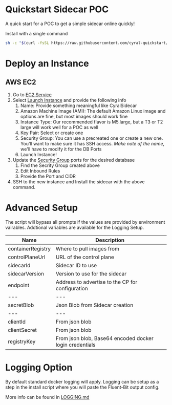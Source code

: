 # Quickstart Sidecar POC

A quick start for a POC to get a simple sidecar online quickly!

Install with a single command

```sh
sh -c "$(curl -fsSL https://raw.githubusercontent.com/cyral-quickstart/quickstart-sidecar-poc/main/install-poc.sh)"
```

# Deploy an Instance

## AWS EC2

1. Go to [EC2 Service](https://console.aws.amazon.com/ec2)
1. Select [Launch Instance](https://console.aws.amazon.com/ec2/v2/home#LaunchInstances) and provide the following info
    1. Name: Provide something meaningful like CyralSidecar
    1. Amazon Machine Image (AMI): The default Amazon Linux image and options are fine, but most images should work fine
    1. Instance Type: Our recommended flavor is M5.large, but a T3 or T2 large will work well for a POC as well
    1. Key Pair: Select or create one
    1. Security Group: You can use a precreated one or create a new one. You'll want to make sure it has SSH access. *Make note of the name*, we'll have to modify it for the DB Ports
    1. Launch Instance!
1. Update the [Security Group](https://console.aws.amazon.com/ec2/v2/home#SecurityGroups) ports for the desired database
    1. Find the Secrity Group created above
    1. Edit Inbound Rules
    1. Provide the Port and CIDR 
1. SSH to the new instance and Install the sidecar with the above command.
# Advanced Setup

The script will bypass all prompts if the values are provided by environment vairables. Addtional variables are available for the Logging Setup.

|Name|Description|
|---|---|
|containerRegistry|Where to pull images from|
|controlPlaneUrl|URL of the control plane|
|sidecarId|Sidecar ID to use|
|sidecarVersion|Version to use for the sidecar|
|endpoint|Address to advertise to the CP for configuration|
|---|---|
|secretBlob| Json Blob from Sidecar creation|
|---|---|
|clientId|From json blob|
|clientSecret|From json blob|
|registryKey| From json blob, Base64 encoded docker login credentials|

# Logging Option

By default standard docker logging will apply.
Logging can be setup as a step in the install script where you will paste the Fluent-Bit output config. 

More info can be found in [LOGGING.md](../blob/main/LOGGING.md)
